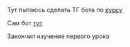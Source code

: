 Тут пытаюсь сделать ТГ бота по [курсу](https://www.youtube.com/watch?v=73OsSlsuhFY&list=PLFAQFisfyqlWDwouVTUztKX2wUjYQ4T3l) 

Сам бот [тут](https://github.com/JustSkiv/read-adviser-bot/tree/lessons)


Закончил изучение первого урока

